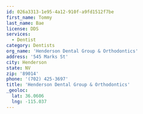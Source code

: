 ```yaml
---
id: 026a3313-1e95-4a12-910f-a9fd1512f7be
first_name: Tommy
last_name: Bae
license: DDS
services:
  - Dentist
category: Dentists
org_name: 'Henderson Dental Group & Orthodontics'
address: '545 Marks St'
city: Henderson
state: NV
zip: '89014'
phone: '(702) 425-3697'
title: 'Henderson Dental Group & Orthodontics'
_geoloc:
  lat: 36.0606
  lng: -115.037
---
```

